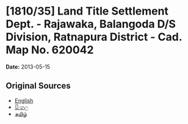 # [1810/35] Land Title Settlement Dept. - Rajawaka, Balangoda D/S Division, Ratnapura District - Cad. Map No. 620042

**Date:** 2013-05-15

## Original Sources

- [English](https://documents.gov.lk/view/extra-gazettes/2013/5/1810-35_E.pdf)
- [සිංහල](https://documents.gov.lk/view/extra-gazettes/2013/5/1810-35_S.pdf)
- [தமிழ்](https://documents.gov.lk/view/extra-gazettes/2013/5/1810-35_T.pdf)

